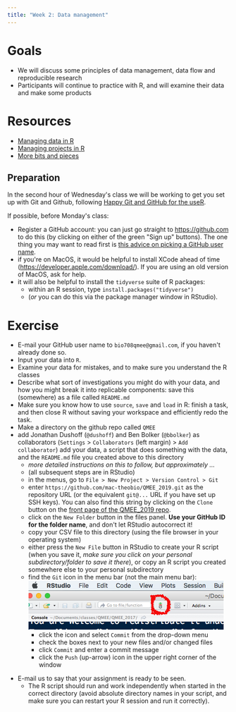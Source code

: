 ```yaml
---
title: "Week 2: Data management"
---
```


Goals
=====

-   We will discuss some principles of data management, data flow and
    reproducible research
-   Participants will continue to practice with R, and will examine
    their data and make some products

Resources
=========

-   [Managing data in R](Managing_data_in_R.html)
-   [Managing projects in R](Managing_projects_in_R.html)
-   [More bits and pieces](More_bits_and_pieces.html)

Preparation
-----------

In the second hour of Wednesday's class we will be working to get you set up with Git and Github, following [Happy Git and GitHub for the useR](http://happygitwithr.com/). 

If possible, before Monday's class:

- Register a GitHub account: you can just go straight to https://github.com to do this (by clicking on either of the green "Sign up" buttons). The one thing you may want to read first is [this advice on picking a GitHub user name](http://happygitwithr.com/github-acct.html).
- if you're on MacOS, it would be helpful to install XCode ahead of time (https://developer.apple.com/download/). If you are using an old version of MacOS, ask for help.
- it will also be helpful to install the `tidyverse` suite of R packages: 
  * within an R session, type `install.packages("tidyverse")`
  * (*or* you can do this via the package manager window in RStudio).

Exercise
========

<!---
Exercise supplemented this year because of awkward start
Old version:
Continue working on your data
-->

* E-mail your GitHub user name to `bio708qmee@gmail.com`, if you haven't already done so.
* Input your data into `R`.
* Examine your data for mistakes, and to make sure you understand the R classes
* Describe what sort of investigations you might do with your data, and how you might break it into replicable components: save this (somewhere) as a file called `README.md`
*   Make sure you know how to use `source`, `save` and `load` in R: finish a task, and then close R without saving your workspace and efficiently redo the task.
* Make a directory on the github repo called `QMEE`
* add Jonathan Dushoff (`@dushoff`) and Ben Bolker (`@bbolker`) as collaborators (`Settings` > `Collaborators` (left margin) > `Add collaborator`)
add your data, a script that does something with the data, and the `README.md` file you created above to this directory
    - *more detailed instructions on this to follow, but approximately ...*
    - (all subsequent steps are in RStudio)
	- in the menus, go to `File > New Project > Version Control > Git`
	- enter `https://github.com/mac-theobio/QMEE_2019.git` as the repository URL (or the equivalent `git@...` URL if you have set up SSH keys). You can also find this string by clicking on the `Clone` button on the [front page of the QMEE_2019 repo](https://github.com/mac-theobio/QMEE_2019).
	- click on the `New Folder` button in the files panel. **Use your GitHub ID for the folder name**, and don't let RStudio autocorrect it!
	- copy your CSV file to this directory (using the file browser in your operating system)
	- either press the `New File` button in RStudio to create your R script (when you save it, *make sure you click on your personal subdirectory/folder to save it there*), or copy an R script you created somewhere else to your personal subdirectory
	- find the `Git` icon in the menu bar (not the main menu bar):  
    ![](pix/git_commit_button2.png)
        - click the icon and select `Commit` from the drop-down menu
	    - check the boxes next to your new files and/or changed files
		- click `Commit` and enter a commit message
		- click the `Push` (up-arrow) icon in the upper right corner of the window
- E-mail us to say that your assignment is ready to be seen.
  - The R script should run and work independently when started in the correct directory (avoid absolute directory names in your script, and make sure you can restart your R session and run it correctly).
